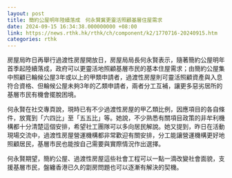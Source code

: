 ```yaml
---
layout: post
title: 簡約公屋明年陸續落成　何永賢冀更靈活照顧基層住屋需求
date: 2024-09-15 16:34:38.000000000 +08:00
link: https://news.rthk.hk/rthk/ch/component/k2/1770716-20240915.htm
categories: rthk
---
```


房屋局昨日再舉行過渡性房屋開放日，房屋局局長何永賢表示，隨著簡約公屋明年首季起陸續落成，政府可以更靈活地照顧基層市民的基本住屋需求；由簡約公屋集中照顧已輪候公屋3年或以上的甲類申請者，過渡性房屋則可靈活照顧資產與入息符合資格、但輪候公屋未夠3年的乙類申請者，兩者分工互補，讓更多惡劣居所的基層市民有機會擺脫困境。

何永賢在社交專頁說，現時已有不少過渡性房屋的甲乙類比例，因應項目的各自條件，放寬到「六四比」至「五五比」等。她說，不少熟悉有關項目政策的非牟利機構都十分清楚這個安排，希望社工團隊可以多向居民解說。她又提到，昨日在活動現場交流中，過渡性房屋營運機構都非常歡迎有關安排，分工能讓營運機構更好地照顧居民，基層市民也能按自己需要與實際情況作出選擇。

何永賢期望，簡約公屋、過渡性房屋這些社會工程可以一點一滴改變社會面貌，支援基層市民，盤纏香港已久的劏房問題也可以逐漸有解決的契機。
